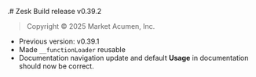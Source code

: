 .# Zesk Build release v0.39.2

> Copyright &copy; 2025 Market Acumen, Inc.

- Previous version: v0.39.1
- Made `__functionLoader` reusable
- Documentation navigation update and default **Usage** in documentation should now be correct.
